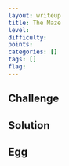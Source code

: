 ```yaml
---
layout: writeup
title: The Maze
level:
difficulty:
points:
categories: []
tags: []
flag:
---
```

## Challenge

## Solution

## Egg

